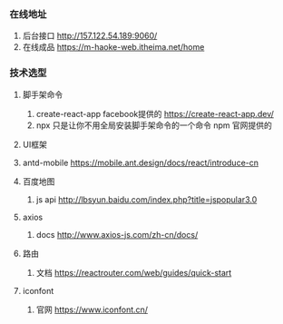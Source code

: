 ### 在线地址

1. 后台接口 http://157.122.54.189:9060/
2. 在线成品  https://m-haoke-web.itheima.net/home


### 技术选型

1. 脚手架命令 

   1. create-react-app  facebook提供的 https://create-react-app.dev/
   2. npx  只是让你不用全局安装脚手架命令的一个命令 npm 官网提供的

2.  UI框架

   1. antd-mobile  https://mobile.ant.design/docs/react/introduce-cn

3. 百度地图  

   1. js api  http://lbsyun.baidu.com/index.php?title=jspopular3.0

4. axios

   1. docs  http://www.axios-js.com/zh-cn/docs/

5. 路由

   1. 文档  https://reactrouter.com/web/guides/quick-start

6. iconfont

   1. 官网  https://www.iconfont.cn/